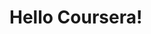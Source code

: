 <!DOCTYPE html>
<html>
<head>
	<meta charset="utf-8">
	<title> Hello Coursera! </title>
</head>
<body>
<h1>Hello Coursera!</h1>
</body>
</html>

